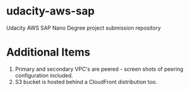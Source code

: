 # udacity-aws-sap
Udacity AWS SAP Nano Degree project submission repository

# Additional Items

1. Primary and secondary VPC's are peered - screen shots of peering configuration included.
2. S3 bucket is hosted behind a CloudFront distribution too.


